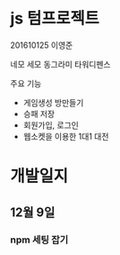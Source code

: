 # js  텀프로젝트

201610125 이영준

네모 세모 동그라미 타워디펜스

주요 기능

- 게임생성 방만들기
- 승패 저장
- 회원가입, 로그인
- 웹소켓을 이용한 1대1 대전

# 개발일지

## 12월 9일

### npm 세팅 잡기

